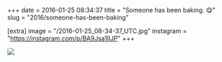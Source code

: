 +++
date = 2016-01-25 08:34:37
title = "Someone has been baking. 😋"
slug = "2016/someone-has-been-baking"

[extra]
image = "/2016-01-25_08-34-37_UTC.jpg"
instagram = "https://instagram.com/p/BA9Jsa1IIJP"
+++

<img src="/2016-01-25_08-34-37_UTC.jpg" />
